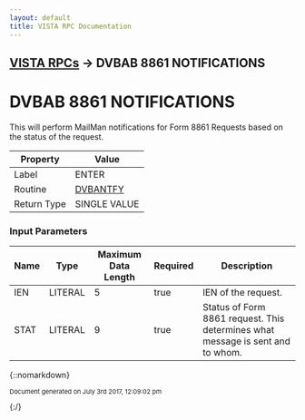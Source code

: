 ```yaml
---
layout: default
title: VISTA RPC Documentation
---
```


## [VISTA RPCs](TableOfContents) &#8594; DVBAB 8861 NOTIFICATIONS
# DVBAB 8861 NOTIFICATIONS

This will perform MailMan notifications for Form 8861 Requests based on the status of the request.

Property | Value
--- | ---
Label | ENTER
Routine | [DVBANTFY](http://code.osehra.org/dox/Routine_DVBANTFY_source.html)
Return Type | SINGLE VALUE


### Input Parameters

Name | Type | Maximum Data Length | Required | Description
--- | --- | --- | --- | ---
IEN | LITERAL | 5 | true | IEN of the request.
STAT | LITERAL | 9 | true | Status of Form 8861 request. This determines what message is sent and to whom.



{::nomarkdown} <br/><p style="font-size: 11px">Document generated on July 3rd 2017, 12:09:02 pm</p>{:/}